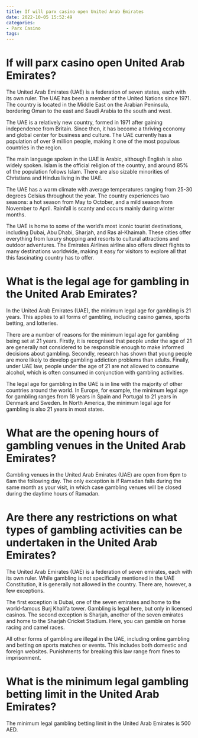 ```yaml
---
title: If will parx casino open United Arab Emirates
date: 2022-10-05 15:52:49
categories:
- Parx Casino
tags:
---
```



#  If will parx casino open United Arab Emirates?

The United Arab Emirates (UAE) is a federation of seven states, each with its own ruler. The UAE has been a member of the United Nations since 1971. The country is located in the Middle East on the Arabian Peninsula, bordering Oman to the east and Saudi Arabia to the south and west.

The UAE is a relatively new country, formed in 1971 after gaining independence from Britain. Since then, it has become a thriving economy and global center for business and culture. The UAE currently has a population of over 9 million people, making it one of the most populous countries in the region.

The main language spoken in the UAE is Arabic, although English is also widely spoken. Islam is the official religion of the country, and around 85% of the population follows Islam. There are also sizable minorities of Christians and Hindus living in the UAE.

The UAE has a warm climate with average temperatures ranging from 25-30 degrees Celsius throughout the year. The country experiences two seasons: a hot season from May to October, and a mild season from November to April. Rainfall is scanty and occurs mainly during winter months.

The UAE is home to some of the world’s most iconic tourist destinations, including Dubai, Abu Dhabi, Sharjah, and Ras al-Khaimah. These cities offer everything from luxury shopping and resorts to cultural attractions and outdoor adventures. The Emirates Airlines airline also offers direct flights to many destinations worldwide, making it easy for visitors to explore all that this fascinating country has to offer.

#  What is the legal age for gambling in the United Arab Emirates?

In the United Arab Emirates (UAE), the minimum legal age for gambling is 21 years. This applies to all forms of gambling, including casino games, sports betting, and lotteries.

There are a number of reasons for the minimum legal age for gambling being set at 21 years. Firstly, it is recognised that people under the age of 21 are generally not considered to be responsible enough to make informed decisions about gambling. Secondly, research has shown that young people are more likely to develop gambling addiction problems than adults. Finally, under UAE law, people under the age of 21 are not allowed to consume alcohol, which is often consumed in conjunction with gambling activities.

The legal age for gambling in the UAE is in line with the majority of other countries around the world. In Europe, for example, the minimum legal age for gambling ranges from 18 years in Spain and Portugal to 21 years in Denmark and Sweden. In North America, the minimum legal age for gambling is also 21 years in most states.

#  What are the opening hours of gambling venues in the United Arab Emirates?

Gambling venues in the United Arab Emirates (UAE) are open from 6pm to 6am the following day. The only exception is if Ramadan falls during the same month as your visit, in which case gambling venues will be closed during the daytime hours of Ramadan.

#  Are there any restrictions on what types of gambling activities can be undertaken in the United Arab Emirates?

The United Arab Emirates (UAE) is a federation of seven emirates, each with its own ruler. While gambling is not specifically mentioned in the UAE Constitution, it is generally not allowed in the country. There are, however, a few exceptions.

The first exception is Dubai, one of the seven emirates and home to the world-famous Burj Khalifa tower. Gambling is legal here, but only in licensed casinos. The second exception is Sharjah, another of the seven emirates and home to the Sharjah Cricket Stadium. Here, you can gamble on horse racing and camel races.

All other forms of gambling are illegal in the UAE, including online gambling and betting on sports matches or events. This includes both domestic and foreign websites. Punishments for breaking this law range from fines to imprisonment.

#  What is the minimum legal gambling betting limit in the United Arab Emirates?

The minimum legal gambling betting limit in the United Arab Emirates is 500 AED.